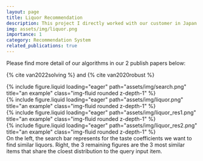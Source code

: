 ```yaml
---
layout: page
title: Liquor Recommendation
description: This project I directly worked with our customer in Japan. My task is to develop a Recommendation Algorithm that recommends similar liquors based on the given taste coefficients. My algorithm finally show superior performance over the very well-known sake recommendation website (https://sakenowa.com/). I also published 2 prestigious papers with the project.
img: assets/img/liquor.png
importance: 1
category: Recommendation System
related_publications: true
---
```


Please find more detail of our algorithms in our 2 publish papers below:

{% cite van2022solving %} and {% cite van2020robust %}

<div class="row">
    <div class="col-sm mt-3 mt-md-0">
        {% include figure.liquid loading="eager" path="assets/img/search.png" title="an example" class="img-fluid rounded z-depth-1" %}
    </div>
    <div class="col-sm mt-3 mt-md-0">
        {% include figure.liquid loading="eager" path="assets/img/liquor.png" title="an example" class="img-fluid rounded z-depth-1" %}
    </div>
    <div class="col-sm mt-3 mt-md-0">
        {% include figure.liquid loading="eager" path="assets/img/liquor_res1.png" title="an example" class="img-fluid rounded z-depth-1" %}
    </div>
    <div class="col-sm mt-3 mt-md-0">
        {% include figure.liquid loading="eager" path="assets/img/liquor_res2.png" title="an example" class="img-fluid rounded z-depth-1" %}
    </div>
</div>
<div class="caption">
    On the left, the search bar represents for the taste coefficients we want to find similar liquors.
    Right, the 3 remaining figures are the 3 most similar items that share the cloest distribution to the query input item.
</div>
